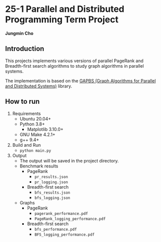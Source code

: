 # 25-1 Parallel and Distributed Programming Term Project
**Jungmin Cho**

## Introduction
This projects implements various versions of parallel PageRank and Breadth-first search algorithms to study graph algorithms in parallel systems.

The implementation is based on the [GAPBS (Graph Algorithms for Parallel and Distributed Systems)](https://github.com/sbeamer/gapbs) library.

## How to run
1. Requirements
    - Ubuntu 20.04+
    - Python 3.8+
        - Matplotlib 3.10.0+
    - GNU Make 4.2.1+
    - g++ 9.4+
2. Build and Run
    - `python main.py`
3. Output
    - The output will be saved in the project directory.
    - Benchmark results
        - PageRank
            - `pr_results.json`
            - `pr_logging.json`
        - Breadth-first search
            - `bfs_results.json`
            - `bfs_logging.json`
    - Graphs
        - PageRank
            - `pagerank_performance.pdf`
            - `PageRank_logging_performance.pdf`
        - Breadth-first search
            - `bfs_performance.pdf`
            - `BFS_logging_performance.pdf`